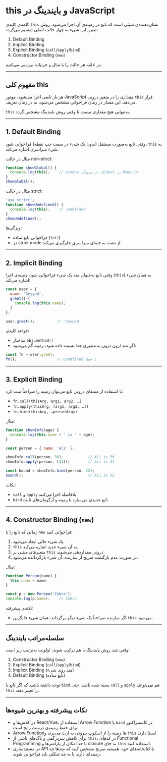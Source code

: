 # this و بایندینگ در JavaScript

کلمه‌ی کلیدی `this` نشان‌دهنده‌ی شیئی است که تابع در زمینه‌ی آن اجرا می‌شود. روش تعیین این شیء به چهار حالت اصلی تقسیم می‌گردد:

1. Default Binding  
2. Implicit Binding  
3. Explicit Binding (`call`/`apply`/`bind`)  
4. Constructor Binding (`new`)  

در ادامه هر حالت را با مثال و جزئیات بررسی می‌کنیم.

---

## مفهوم کلی this

هر بار تابعی اجرا می‌شود، موتور JavaScript مقداری را در متغیر درونی `this` قرار می‌دهد. این مقدار در زمان فراخوانی مشخص می‌شود، نه در زمان تعریف.  

`this` به‌تنهایی هیچ مقداری نیست تا وقتی روش بایندینگ مشخص گردد.  

---

## 1. Default Binding

وقتی تابع به‌صورت مستقل (بدون یک شیء در سمت چپ نقطه) فراخوانی شود، `this` به شیء سراسری اشاره می‌کند.  

مثال در حالت non-strict:

```js
function showGlobal() {
  console.log(this);    // window در مرورگر، global در Node.js
}
showGlobal();
```

مثال در حالت strict:

```js
'use strict';
function showUndefined() {
  console.log(this);    // undefined
}
showUndefined();
```

ویژگی‌ها:

- فراخوانی تابع ساده (`fn()`)  
- در strict mode از نشت به فضای سراسری جلوگیری می‌کند  

---

## 2. Implicit Binding

وقتی تابع به‌عنوان متد یک شیء فراخوانی شود، زمینه‌ی اجرا (`this`) به همان شیء اشاره می‌کند:

```js
const user = {
  name: 'Seyyed',
  greet() {
    console.log(this.name);
  }
};

user.greet();          // 'Seyyed'
```

قواعد کلیدی:

- ساختار `obj.method()`  
- اگر متد ازون درون به متغیری جدا نسبت داده شود، زمینه گم می‌شود:

```js
const fn = user.greet;
fn();                  // undefined یا خطا
```

---

## 3. Explicit Binding

با استفاده از متدهای درونی تابع می‌توان زمینه را صراحتاً ست کرد:

- `fn.call(thisArg, arg1, arg2, …)`  
- `fn.apply(thisArg, [arg1, arg2, …])`  
- `fn.bind(thisArg, …presetArgs)`  

مثال:

```js
function showInfo(age) {
  console.log(this.name + ' is ' + age);
}

const person = { name: 'Ali' };

showInfo.call(person, 30);           // Ali is 30
showInfo.apply(person, [31]);        // Ali is 31

const bound = showInfo.bind(person, 32);
bound();                             // Ali is 32
```

نکات:

- `call` و `apply` بلافاصله اجرا می‌کنند  
- `bind` تابع جدیدی می‌سازد با زمینه و آرگومان‌های ثابت  

---

## 4. Constructor Binding (`new`)

زمانی که تابع را با `new` فراخوانی کنید:

1. یک شیء خالی ایجاد می‌شود.  
2. `this` به آن شیء جدید اشاره می‌کند.  
3. متغیرهای مبتنی بر `this` درونی مقداردهی می‌شوند.  
4. در صورت عدم بازگشت صریح از سازنده، آن شیء بازگردانده می‌شود.  

مثال:

```js
function Person(name) {
  this.name = name;
}

const p = new Person('Zahra');
console.log(p.name);    // Zahra
```

نکته‌ی پیشرفته:

- اگر سازنده صراحتاً یک شیء دیگر برگرداند، همان شیء جایگزین `this` می‌شود.  

---

## سلسله‌مراتب بایندینگ

وقتی چند روش بایندینگ با هم ترکیب شوند، اولویت به‌ترتیب زیر است:

1. Constructor Binding (`new`)  
2. Explicit Binding (`call`/`apply`/`bind`)  
3. Implicit Binding (متد روی شیء)  
4. Default Binding (تابع ساده)  

توجه داشته باشید که اگر تابع با `bind` بسته شده باشد، حتی `call` و `apply` هم نمی‌توانند `this` را تغییر دهند.

---

## نکات پیشرفته و بهترین شیوه‌ها

- در کلاس‌ها و React/Vue، استفاده از Arrow Function یا `bind` در کانستراکتور برای حفظ زمینه‌ی درست رایج است.  
- Arrow Functionها زمینه را از اسکوپ بیرونی به ارث می‌برند و `this` ایستا دارند.  
- برای کاهش سردرگمی و باگ‌های ناشی از `this`، در کدهای Functional Programming تا حد امکان از پارامترها و closure به جای `this` استفاده کنید.  
- در مستندسازی API یا کتابخانه‌های خود، همیشه صریح مشخص کنید که متدها چه زمینه‌ای دارند یا به چه شکلی باید فراخوانی شوند.  
